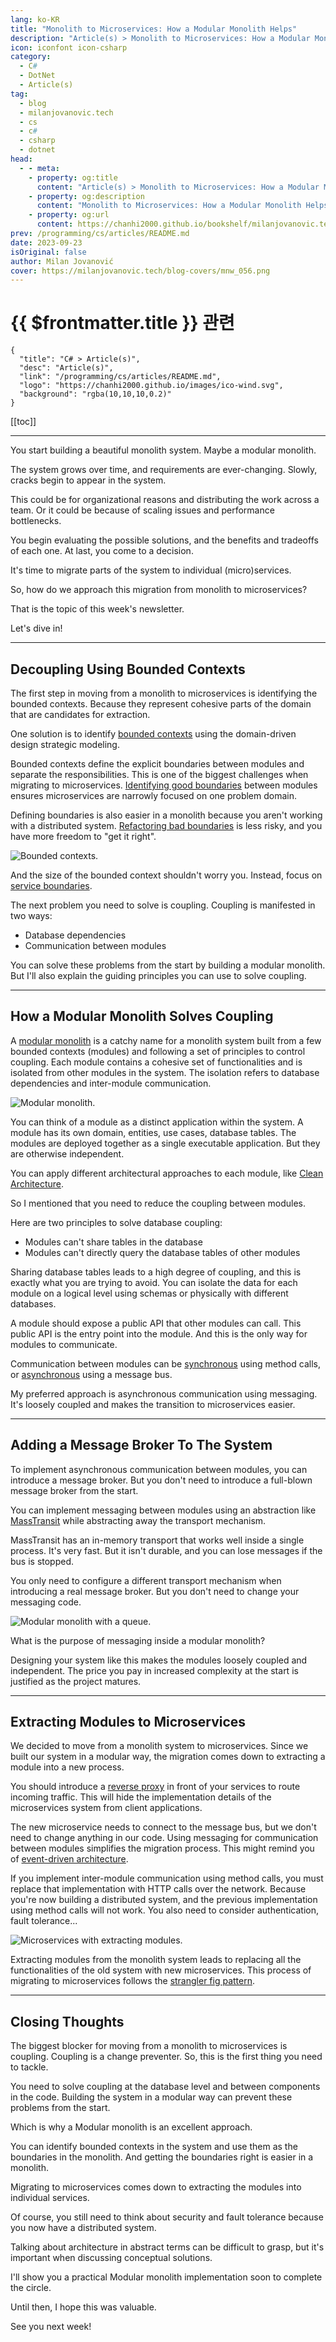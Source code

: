 ```yaml
---
lang: ko-KR
title: "Monolith to Microservices: How a Modular Monolith Helps"
description: "Article(s) > Monolith to Microservices: How a Modular Monolith Helps"
icon: iconfont icon-csharp
category: 
  - C#
  - DotNet
  - Article(s)
tag: 
  - blog
  - milanjovanovic.tech
  - cs
  - c#
  - csharp
  - dotnet
head:
  - - meta:
    - property: og:title
      content: "Article(s) > Monolith to Microservices: How a Modular Monolith Helps"
    - property: og:description
      content: "Monolith to Microservices: How a Modular Monolith Helps"
    - property: og:url
      content: https://chanhi2000.github.io/bookshelf/milanjovanovic.tech/monolith-to-microservices-how-a-modular-monolith-helps.html
prev: /programming/cs/articles/README.md
date: 2023-09-23
isOriginal: false
author: Milan Jovanović
cover: https://milanjovanovic.tech/blog-covers/mnw_056.png
---
```


# {{ $frontmatter.title }} 관련

```component VPCard
{
  "title": "C# > Article(s)",
  "desc": "Article(s)",
  "link": "/programming/cs/articles/README.md",
  "logo": "https://chanhi2000.github.io/images/ico-wind.svg",
  "background": "rgba(10,10,10,0.2)"
}
```

[[toc]]

---

<SiteInfo
  name="Monolith to Microservices: How a Modular Monolith Helps"
  desc="You start building a beautiful monolith system. Maybe a modular monolith. The system grows, and requirements are ever-changing. Slowly, cracks begin to appear in the system. This could be for organizational reasons and distributing the work across a team. Or it could be because of scaling issues and performance bottlenecks. You begin the process of evaluating the benefits and tradeoffs of possible solutions. At last, you come to a decision. It's time to migrate parts of the system to individual services. So, how do we approach this migration from monolith to microservices?"
  url="https://milanjovanovic.tech/blog/monolith-to-microservices-how-a-modular-monolith-helps/"
  logo="https://milanjovanovic.tech/profile_favicon.png"
  preview="https://milanjovanovic.tech/blog-covers/mnw_056.png"/>

You start building a beautiful monolith system. Maybe a modular monolith.

The system grows over time, and requirements are ever-changing. Slowly, cracks begin to appear in the system.

This could be for organizational reasons and distributing the work across a team. Or it could be because of scaling issues and performance bottlenecks.

You begin evaluating the possible solutions, and the benefits and tradeoffs of each one. At last, you come to a decision.

It's time to migrate parts of the system to individual (micro)services.

So, how do we approach this migration from monolith to microservices?

That is the topic of this week's newsletter.

Let's dive in!

---

## Decoupling Using Bounded Contexts

The first step in moving from a monolith to microservices is identifying the bounded contexts. Because they represent cohesive parts of the domain that are candidates for extraction.

One solution is to identify [<FontIcon icon="fas fa-globe"/>bounded contexts](https://martinfowler.com/bliki/BoundedContext.html) using the domain-driven design strategic modeling.

Bounded contexts define the explicit boundaries between modules and separate the responsibilities. This is one of the biggest challenges when migrating to microservices. [<FontIcon icon="fa-brands fa-microsoft"/>Identifying good boundaries](https://learn.microsoft.com/en-us/azure/architecture/microservices/model/domain-analysis) between modules ensures microservices are narrowly focused on one problem domain.

Defining boundaries is also easier in a monolith because you aren't working with a distributed system. [<FontIcon icon="iconfont icon-gcp"/>Refactoring bad boundaries](https://cloud.google.com/architecture/microservices-architecture-refactoring-monoliths) is less risky, and you have more freedom to "get it right".

![Bounded contexts.](https://milanjovanovic.tech/blogs/mnw_056/bounded_contexts.png?imwidth=2048)

And the size of the bounded context shouldn't worry you. Instead, focus on [<FontIcon icon="fas fa-globe"/>service boundaries](https://go.particular.net/right-sized-services).

The next problem you need to solve is coupling. Coupling is manifested in two ways:

- Database dependencies
- Communication between modules

You can solve these problems from the start by building a modular monolith. But I'll also explain the guiding principles you can use to solve coupling.

---

## How a Modular Monolith Solves Coupling

A [modular monolith](/milanjovanovic.tech/modular-monolith-communication-patterns.md#what-is-a-modular-monolith) is a catchy name for a monolith system built from a few bounded contexts (modules) and following a set of principles to control coupling. Each module contains a cohesive set of functionalities and is isolated from other modules in the system. The isolation refers to database dependencies and inter-module communication.

![Modular monolith.](https://milanjovanovic.tech/blogs/mnw_056/modular_monolith.png?imwidth=2048)

You can think of a module as a distinct application within the system. A module has its own domain, entities, use cases, database tables. The modules are deployed together as a single executable application. But they are otherwise independent.

You can apply different architectural approaches to each module, like [Clean Architecture](/milanjovanovic.tech/pragmatic-clean-architecture/README.md).

So I mentioned that you need to reduce the coupling between modules.

Here are two principles to solve database coupling:

- Modules can't share tables in the database
- Modules can't directly query the database tables of other modules

Sharing database tables leads to a high degree of coupling, and this is exactly what you are trying to avoid. You can isolate the data for each module on a logical level using schemas or physically with different databases.

A module should expose a public API that other modules can call. This public API is the entry point into the module. And this is the only way for modules to communicate.

Communication between modules can be [synchronous](/milanjovanovic.tech/modular-monolith-communication-patterns.md#synchronous-communication-with-method-calls) using method calls, or [asynchronous](/milanjovanovic.tech/modular-monolith-communication-patterns.md#asynchronous-communication-with-messaging) using a message bus.

My preferred approach is asynchronous communication using messaging. It's loosely coupled and makes the transition to microservices easier.

---

## Adding a Message Broker To The System

To implement asynchronous communication between modules, you can introduce a message broker. But you don't need to introduce a full-blown message broker from the start.

You can implement messaging between modules using an abstraction like [<FontIcon icon="fas fa-globe"/>MassTransit](https://masstransit.io) while abstracting away the transport mechanism.

MassTransit has an in-memory transport that works well inside a single process. It's very fast. But it isn't durable, and you can lose messages if the bus is stopped.

You only need to configure a different transport mechanism when introducing a real message broker. But you don't need to change your messaging code.

![Modular monolith with a queue.](https://milanjovanovic.tech/blogs/mnw_056/modular_monolith_queue.png?imwidth=2048)

What is the purpose of messaging inside a modular monolith?

Designing your system like this makes the modules loosely coupled and independent. The price you pay in increased complexity at the start is justified as the project matures.

---

## Extracting Modules to Microservices

We decided to move from a monolith system to microservices. Since we built our system in a modular way, the migration comes down to extracting a module into a new process.

You should introduce a [reverse proxy](/milanjovanovic.tech/implementing-an-api-gateway-for-microservices-with-yarp.md) in front of your services to route incoming traffic. This will hide the implementation details of the microservices system from client applications.

The new microservice needs to connect to the message bus, but we don't need to change anything in our code. Using messaging for communication between modules simplifies the migration process. This might remind you of [<FontIcon icon="fas fa-globe"/>event-driven architecture](https://go.particular.net/break-that-big-ball-of-mud).

If you implement inter-module communication using method calls, you must replace that implementation with HTTP calls over the network. Because you're now building a distributed system, and the previous implementation using method calls will not work. You also need to consider authentication, fault tolerance...

![Microservices with extracting modules.](https://milanjovanovic.tech/blogs/mnw_056/extracting_modules.png?imwidth=2048)

Extracting modules from the monolith system leads to replacing all the functionalities of the old system with new microservices. This process of migrating to microservices follows the [<FontIcon icon="fa-brands fa-microsoft"/>strangler fig pattern](https://learn.microsoft.com/en-us/azure/architecture/patterns/strangler-fig).

---

## Closing Thoughts

The biggest blocker for moving from a monolith to microservices is coupling. Coupling is a change preventer. So, this is the first thing you need to tackle.

You need to solve coupling at the database level and between components in the code. Building the system in a modular way can prevent these problems from the start.

Which is why a Modular monolith is an excellent approach.

You can identify bounded contexts in the system and use them as the boundaries in the monolith. And getting the boundaries right is easier in a monolith.

Migrating to microservices comes down to extracting the modules into individual services.

Of course, you still need to think about security and fault tolerance because you now have a distributed system.

Talking about architecture in abstract terms can be difficult to grasp, but it's important when discussing conceptual solutions.

I'll show you a practical Modular monolith implementation soon to complete the circle.

Until then, I hope this was valuable.

See you next week!

